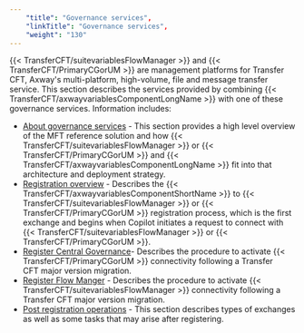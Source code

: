 ```yaml
---
    "title": "Governance services",
    "linkTitle": "Governance services",
    "weight": "130"
---
```

{{< TransferCFT/suitevariablesFlowManager  >}} and {{< TransferCFT/PrimaryCGorUM  >}} are management platforms for Transfer CFT, Axway's multi-platform, high-volume, file and message transfer service. This section describes the services provided by combining {{< TransferCFT/axwayvariablesComponentLongName  >}} with one of these governance services. Information includes:

- [About governance services](governance_overview) - This section provides a high level overview of the MFT reference solution and how {{< TransferCFT/suitevariablesFlowManager  >}} or {{< TransferCFT/PrimaryCGorUM  >}} and {{< TransferCFT/axwayvariablesComponentLongName  >}} fit into that architecture and deployment strategy.
- [Registration overview](cg_register_overview) - Describes the {{< TransferCFT/axwayvariablesComponentShortName  >}} to {{< TransferCFT/suitevariablesFlowManager  >}} or {{< TransferCFT/PrimaryCGorUM  >}} registration process, which is the first exchange and begins when Copilot initiates a request to connect with {{< TransferCFT/suitevariablesFlowManager  >}} or {{< TransferCFT/PrimaryCGorUM  >}}.
- [Register Central Governance](register_cg)- Describes the procedure to activate {{< TransferCFT/PrimaryCGorUM  >}} connectivity following a Transfer CFT major version migration.
- [Register Flow Manger](register_fm) - Describes the procedure to activate {{< TransferCFT/suitevariablesFlowManager  >}} connectivity following a Transfer CFT major version migration.
- [Post registration operations](cg_postregister) - This section describes types of exchanges as well as some tasks that may arise after registering.
